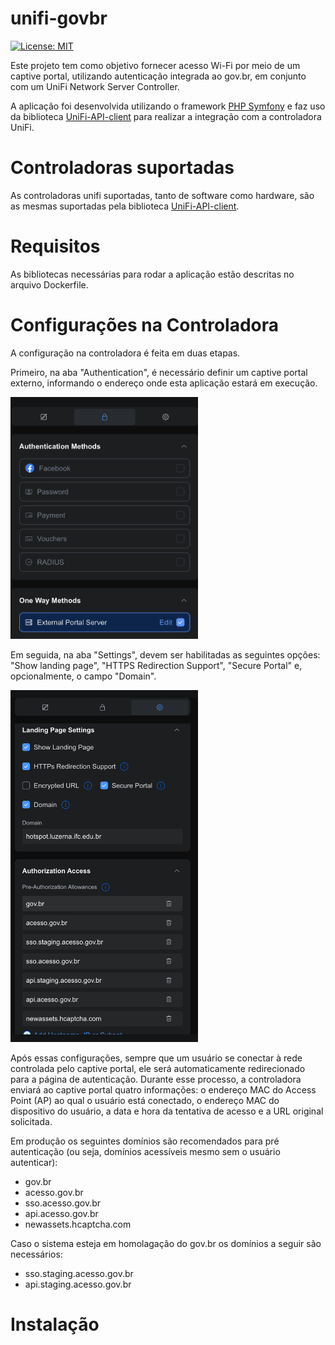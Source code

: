 # unifi-govbr

[![License: MIT](https://img.shields.io/badge/License-MIT-yellow.svg)](LICENSE)

Este projeto tem como objetivo fornecer acesso Wi-Fi por meio de um captive portal, utilizando autenticação integrada ao gov.br, em conjunto com um UniFi Network Server Controller.

A aplicação foi desenvolvida utilizando o framework [PHP Symfony](https://github.com/symfony/symfony) e faz uso da biblioteca [UniFi-API-client](https://github.com/Art-of-WiFi/UniFi-API-client) para realizar a integração com a controladora UniFi.

# Controladoras suportadas

As controladoras unifi suportadas, tanto de software como hardware, são as mesmas suportadas pela biblioteca [UniFi-API-client](https://github.com/Art-of-WiFi/UniFi-API-client).

# Requisitos

As bibliotecas necessárias para rodar a aplicação estão descritas no arquivo Dockerfile.

# Configurações na Controladora

A configuração na controladora é feita em duas etapas.

Primeiro, na aba "Authentication", é necessário definir um captive portal externo, informando o endereço onde esta aplicação estará em execução.
  
<img src="docs/images/unifi-cp3.png" alt="unifi-cp3" width="300"/>

Em seguida, na aba "Settings", devem ser habilitadas as seguintes opções: "Show landing page", "HTTPS Redirection Support", "Secure Portal" e, opcionalmente, o campo "Domain".

<img src="docs/images/unifi-cp2.png" alt="unifi-cp2" width="300"/>

Após essas configurações, sempre que um usuário se conectar à rede controlada pelo captive portal, ele será automaticamente redirecionado para a página de autenticação. Durante esse processo, a controladora enviará ao captive portal quatro informações: o endereço MAC do Access Point (AP) ao qual o usuário está conectado, o endereço MAC do dispositivo do usuário, a data e hora da tentativa de acesso e a URL original solicitada.

Em produção os seguintes domínios são recomendados para pré autenticação (ou seja, domínios acessíveis mesmo sem o usuário autenticar):

- gov.br
- acesso.gov.br
- sso.acesso.gov.br
- api.acesso.gov.br
- newassets.hcaptcha.com

Caso o sistema esteja em homolagação do gov.br os domínios a seguir são necessários:

- sso.staging.acesso.gov.br
- api.staging.acesso.gov.br


# Instalação


